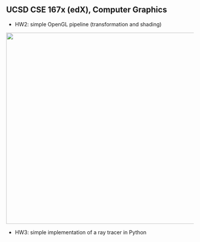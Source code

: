 ## UCSD CSE 167x (edX), Computer Graphics
- HW2: simple OpenGL pipeline (transformation and shading)

<img src="https://github.com/lingqiz/UCSD-CSE-167x/blob/master/hw2.png" width="512">

- HW3: simple implementation of a ray tracer in Python 